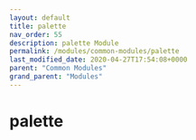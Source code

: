 ```yaml
---
layout: default
title: palette 
nav_order: 55
description: palette Module
permalink: /modules/common-modules/palette
last_modified_date: 2020-04-27T17:54:08+0000
parent: "Common Modules"
grand_parent: "Modules"
---
```


# palette